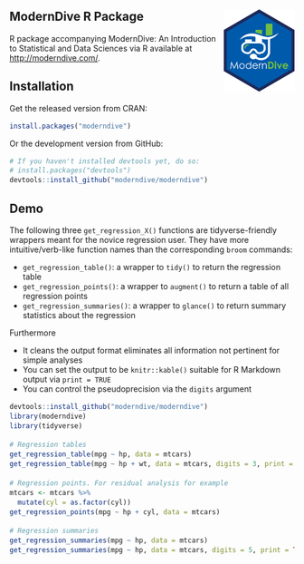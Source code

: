 
ModernDive R Package <img src="images/hex_blue_text.png" align="right" width=125 />
-----------------------------------------------------------------------------------

R package accompanying ModernDive: An Introduction to Statistical and Data Sciences via R available at <http://moderndive.com/>.

Installation
------------

Get the released version from CRAN:

``` r
install.packages("moderndive")
```

Or the development version from GitHub:

``` r
# If you haven't installed devtools yet, do so:
# install.packages("devtools")
devtools::install_github("moderndive/moderndive")
```

Demo
----

The following three `get_regression_X()` functions are tidyverse-friendly wrappers meant for the novice regression user. They have more intuitive/verb-like function names than the corresponding `broom` commands:

-   `get_regression_table()`: a wrapper to `tidy()` to return the regression table
-   `get_regression_points()`: a wrapper to `augment()` to return a table of all regression points
-   `get_regression_summaries()`: a wrapper to `glance()` to return summary statistics about the regression

Furthermore

-   It cleans the output format eliminates all information not pertinent for simple analyses
-   You can set the output to be `knitr::kable()` suitable for R Markdown output via `print = TRUE`
-   You can control the pseudoprecision via the `digits` argument

``` r
devtools::install_github("moderndive/moderndive")
library(moderndive)
library(tidyverse)

# Regression tables
get_regression_table(mpg ~ hp, data = mtcars)
get_regression_table(mpg ~ hp + wt, data = mtcars, digits = 3, print = TRUE)

# Regression points. For residual analysis for example
mtcars <- mtcars %>% 
  mutate(cyl = as.factor(cyl))
get_regression_points(mpg ~ hp + cyl, data = mtcars)

# Regression summaries
get_regression_summaries(mpg ~ hp, data = mtcars)
get_regression_summaries(mpg ~ hp, data = mtcars, digits = 5, print = TRUE)
```
